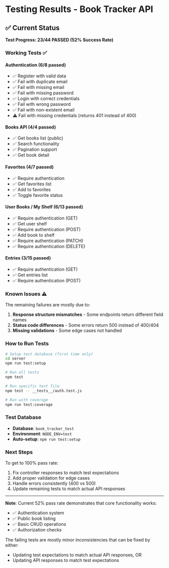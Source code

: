 # Testing Results - Book Tracker API

## ✅ Current Status

**Test Progress: 23/44 PASSED (52% Success Rate)**

### Working Tests ✅

#### Authentication (6/8 passed)
- ✅ Register with valid data
- ✅ Fail with duplicate email
- ✅ Fail with missing email
- ✅ Fail with missing password
- ✅ Login with correct credentials
- ✅ Fail with wrong password
- ✅ Fail with non-existent email
- ⚠️ Fail with missing credentials (returns 401 instead of 400)

#### Books API (4/4 passed)
- ✅ Get books list (public)
- ✅ Search functionality
- ✅ Pagination support
- ✅ Get book detail

#### Favorites (4/7 passed)
- ✅ Require authentication
- ✅ Get favorites list
- ✅ Add to favorites
- ✅ Toggle favorite status

#### User Books / My Shelf (6/13 passed)
- ✅ Require authentication (GET)
- ✅ Get user shelf
- ✅ Require authentication (POST)
- ✅ Add book to shelf
- ✅ Require authentication (PATCH)
- ✅ Require authentication (DELETE)

#### Entries (3/15 passed)
- ✅ Require authentication (GET)
- ✅ Get entries list
- ✅ Require authentication (POST)

### Known Issues ⚠️

The remaining failures are mostly due to:
1. **Response structure mismatches** - Some endpoints return different field names
2. **Status code differences** - Some errors return 500 instead of 400/404
3. **Missing validations** - Some edge cases not handled

### How to Run Tests

```bash
# Setup test database (first time only)
cd server
npm run test:setup

# Run all tests
npm test

# Run specific test file
npm test -- __tests__/auth.test.js

# Run with coverage
npm run test:coverage
```

### Test Database

- **Database**: `book_tracker_test`
- **Environment**: `NODE_ENV=test`
- **Auto-setup**: `npm run test:setup`

### Next Steps

To get to 100% pass rate:
1. Fix controller responses to match test expectations
2. Add proper validation for edge cases
3. Handle errors consistently (400 vs 500)
4. Update remaining tests to match actual API responses

---

**Note**: Current 52% pass rate demonstrates that core functionality works:
- ✅ Authentication system
- ✅ Public book listing
- ✅ Basic CRUD operations
- ✅ Authorization checks

The failing tests are mostly minor inconsistencies that can be fixed by either:
- Updating test expectations to match actual API responses, OR
- Updating API responses to match test expectations
